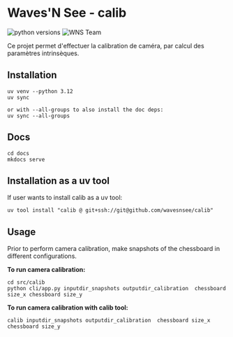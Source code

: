 # Waves'N See - calib
![python versions](https://img.shields.io/badge/python-3.9&nbsp;3.12-blue)
![WNS Team](https://img.shields.io/badge/made&nbsp;by-WNS&nbsp;Team-blue)

Ce projet permet d'effectuer la calibration de caméra, par calcul des paramètres intrinsèques.

## Installation
```
uv venv --python 3.12
uv sync

or with --all-groups to also install the doc deps:
uv sync --all-groups
```

## Docs
```
cd docs
mkdocs serve
```

## Installation as a uv tool
If user wants to install calib as a uv tool:
```
uv tool install "calib @ git+ssh://git@github.com/wavesnsee/calib"
```

## Usage
Prior to perform camera calibration, make snapshots of the chessboard in different configurations.

**To run camera calibration:**
```
cd src/calib
python cli/app.py inputdir_snapshots outputdir_calibration  chessboard size_x chessboard size_y
```

**To run camera calibration with calib tool:**
```
calib inputdir_snapshots outputdir_calibration  chessboard size_x chessboard size_y
```